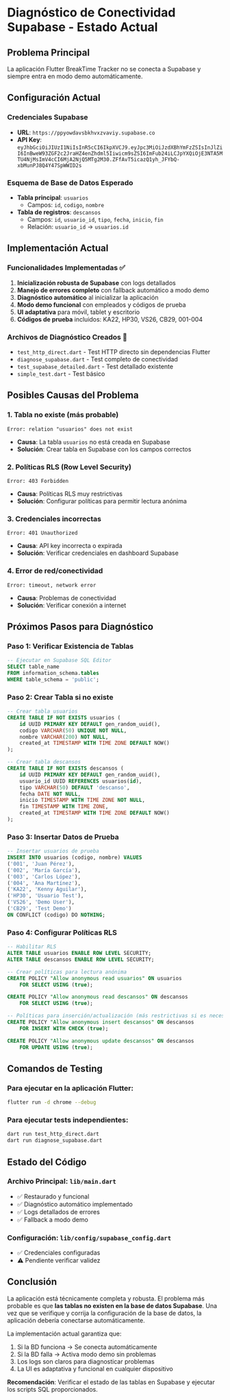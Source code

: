# Diagnóstico de Conectividad Supabase - Estado Actual

## Problema Principal
La aplicación Flutter BreakTime Tracker no se conecta a Supabase y siempre entra en modo demo automáticamente.

## Configuración Actual

### Credenciales Supabase
- **URL**: `https://ppyowdavsbkhvxzvaviy.supabase.co`
- **API Key**: `eyJhbGciOiJIUzI1NiIsInR5cCI6IkpXVCJ9.eyJpc3MiOiJzdXBhYmFzZSIsInJlZiI6InBweW93ZGF2c2JraHZ4enZhdml5Iiwicm9sZSI6ImFub24iLCJpYXQiOjE3NTA5MTU4NjMsImV4cCI6MjA2NjQ5MTg2M30.ZFfAvT5icazQ1yh_JFYbQ-xbMunPJ8Q4Y47SpWWID2s`

### Esquema de Base de Datos Esperado
- **Tabla principal**: `usuarios`
  - Campos: `id`, `codigo`, `nombre`
- **Tabla de registros**: `descansos`
  - Campos: `id`, `usuario_id`, `tipo`, `fecha`, `inicio`, `fin`
  - Relación: `usuario_id` → `usuarios.id`

## Implementación Actual

### Funcionalidades Implementadas ✅
1. **Inicialización robusta de Supabase** con logs detallados
2. **Manejo de errores completo** con fallback automático a modo demo
3. **Diagnóstico automático** al inicializar la aplicación
4. **Modo demo funcional** con empleados y códigos de prueba
5. **UI adaptativa** para móvil, tablet y escritorio
6. **Códigos de prueba** incluidos: KA22, HP30, VS26, CB29, 001-004

### Archivos de Diagnóstico Creados 🔧
- `test_http_direct.dart` - Test HTTP directo sin dependencias Flutter
- `diagnose_supabase.dart` - Test completo de conectividad
- `test_supabase_detailed.dart` - Test detallado existente
- `simple_test.dart` - Test básico

## Posibles Causas del Problema

### 1. **Tabla no existe** (más probable)
```
Error: relation "usuarios" does not exist
```
- **Causa**: La tabla `usuarios` no está creada en Supabase
- **Solución**: Crear tabla en Supabase con los campos correctos

### 2. **Políticas RLS (Row Level Security)**
```
Error: 403 Forbidden
```
- **Causa**: Políticas RLS muy restrictivas
- **Solución**: Configurar políticas para permitir lectura anónima

### 3. **Credenciales incorrectas**
```
Error: 401 Unauthorized
```
- **Causa**: API key incorrecta o expirada
- **Solución**: Verificar credenciales en dashboard Supabase

### 4. **Error de red/conectividad**
```
Error: timeout, network error
```
- **Causa**: Problemas de conectividad
- **Solución**: Verificar conexión a internet

## Próximos Pasos para Diagnóstico

### Paso 1: Verificar Existencia de Tablas
```sql
-- Ejecutar en Supabase SQL Editor
SELECT table_name 
FROM information_schema.tables 
WHERE table_schema = 'public';
```

### Paso 2: Crear Tabla si no existe
```sql
-- Crear tabla usuarios
CREATE TABLE IF NOT EXISTS usuarios (
    id UUID PRIMARY KEY DEFAULT gen_random_uuid(),
    codigo VARCHAR(50) UNIQUE NOT NULL,
    nombre VARCHAR(200) NOT NULL,
    created_at TIMESTAMP WITH TIME ZONE DEFAULT NOW()
);

-- Crear tabla descansos
CREATE TABLE IF NOT EXISTS descansos (
    id UUID PRIMARY KEY DEFAULT gen_random_uuid(),
    usuario_id UUID REFERENCES usuarios(id),
    tipo VARCHAR(50) DEFAULT 'descanso',
    fecha DATE NOT NULL,
    inicio TIMESTAMP WITH TIME ZONE NOT NULL,
    fin TIMESTAMP WITH TIME ZONE,
    created_at TIMESTAMP WITH TIME ZONE DEFAULT NOW()
);
```

### Paso 3: Insertar Datos de Prueba
```sql
-- Insertar usuarios de prueba
INSERT INTO usuarios (codigo, nombre) VALUES
('001', 'Juan Pérez'),
('002', 'María García'),
('003', 'Carlos López'),
('004', 'Ana Martínez'),
('KA22', 'Kenny Aguilar'),
('HP30', 'Usuario Test'),
('VS26', 'Demo User'),
('CB29', 'Test Demo')
ON CONFLICT (codigo) DO NOTHING;
```

### Paso 4: Configurar Políticas RLS
```sql
-- Habilitar RLS
ALTER TABLE usuarios ENABLE ROW LEVEL SECURITY;
ALTER TABLE descansos ENABLE ROW LEVEL SECURITY;

-- Crear políticas para lectura anónima
CREATE POLICY "Allow anonymous read usuarios" ON usuarios
    FOR SELECT USING (true);

CREATE POLICY "Allow anonymous read descansos" ON descansos
    FOR SELECT USING (true);

-- Políticas para inserción/actualización (más restrictivas si es necesario)
CREATE POLICY "Allow anonymous insert descansos" ON descansos
    FOR INSERT WITH CHECK (true);

CREATE POLICY "Allow anonymous update descansos" ON descansos
    FOR UPDATE USING (true);
```

## Comandos de Testing

### Para ejecutar en la aplicación Flutter:
```bash
flutter run -d chrome --debug
```

### Para ejecutar tests independientes:
```bash
dart run test_http_direct.dart
dart run diagnose_supabase.dart
```

## Estado del Código

### Archivo Principal: `lib/main.dart`
- ✅ Restaurado y funcional
- ✅ Diagnóstico automático implementado
- ✅ Logs detallados de errores
- ✅ Fallback a modo demo

### Configuración: `lib/config/supabase_config.dart`
- ✅ Credenciales configuradas
- ⚠️ Pendiente verificar validez

## Conclusión

La aplicación está técnicamente completa y robusta. El problema más probable es que **las tablas no existen en la base de datos Supabase**. Una vez que se verifique y corrija la configuración de la base de datos, la aplicación debería conectarse automáticamente.

La implementación actual garantiza que:
1. Si la BD funciona → Se conecta automáticamente
2. Si la BD falla → Activa modo demo sin problemas  
3. Los logs son claros para diagnosticar problemas
4. La UI es adaptativa y funcional en cualquier dispositivo

**Recomendación**: Verificar el estado de las tablas en Supabase y ejecutar los scripts SQL proporcionados.
